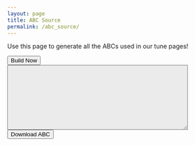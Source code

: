 ```yaml
---
layout: page
title: ABC Source
permalink: /abc_source/
---
```

<p>
Use this page to generate all the ABCs used in our tune pages!
</p>

<script>
window.store = {
    {% assign tunes = site.tunes %}
    {% assign sortedtunes = tunes | sort: 'titleID' %}
    {% assign tuneID = 200 %}
    {% for tune in sortedtunes %}
    {% assign tuneID = tuneID | plus: 1 %}
        "{{ tuneID }}": {
            "title": "{{ tune.title | xml_escape }}",
            "tuneID": "{{ tuneID }}",
            "key": "{{ tune.key | xml_escape }}",
            "rhythm": "{{ tune.rhythm | xml_escape }}",
            "url": "{{ tune.url | xml_escape }}",
            "mp3": "{{ site.mp3_host | append: tune.mp3_file | xml_escape }}",
            "mp3_source": "{{ tune.mp3_source | strip_html | xml_escape }}",
            "repeats": "{{ tune.repeats }}",
            "parts": "{{ tune.parts }}",
            "abc": "{{ tune.abc | uri_escape }}"
            }{% unless forloop.last %},{% endunless %}
        {% endfor %}
    };
</script>

<input class="filterButton" type="button" onclick="displayABCsource();" value="Build Now" />

<div>
    <textarea id="abcText" rows="13" cols="65" style="background-color:#ebebeb; font-size:small; max-width:100%" spellcheck="false" readonly></textarea>
</div>


<span title="Download the ABC you've entered. Don't lose your work!">
<input value='Download ABC' type='button' class="filterButton"
    onclick='downloadFile("WellingtonIrishSessions.abc", document.getElementById("abcText").value)' />
</span>

<!-- Area to store filename for download -->
<textarea id="filename" style="display:none;">WellingtonIrishSessions.abc</textarea>

<script src="{{ site.js_host }}/js/build_abc_source.js"></script>

<div class="row"></div>

<script>
  $(document).ready(function() {

  });
</script>

